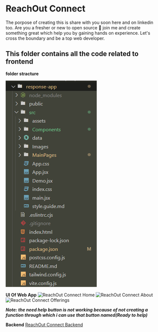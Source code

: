 # ReachOut Connect
The porpose of creating this is share with you soon here and on linkedin too.
Are you a fresher or new to open source 🤔 join me and create something great which 
help you by gaining hands on experience. Let's cross the boundary and be a top web developer.

## This folder contains all the code related to frontend 


**folder stracture**

![response-app](image.png)

**UI Of Web App**
![ReachOut Connect Home](https://github.com/vaibhavvatsbhartiya/ReachOut_Connect_Frontend/assets/76244950/a292e10b-c969-4e29-85ea-a5016c535246)
![ReachOut Connect About](https://github.com/vaibhavvatsbhartiya/ReachOut_Connect_Frontend/assets/76244950/dd4b22c5-30cc-47ee-b5f4-5ccd10f1f29f)
![ReachOut Connect Offerings](https://github.com/vaibhavvatsbhartiya/ReachOut_Connect_Frontend/assets/76244950/57897672-496e-488b-bb97-3b269b708c0c)

***Note: the need help button is not working because of not creating a function through which i can use that button named(Ready to help)***

**Backend**
[ReachOut Connect Backend](https://github.com/vaibhavvatsbhartiya/response-app-backend)

